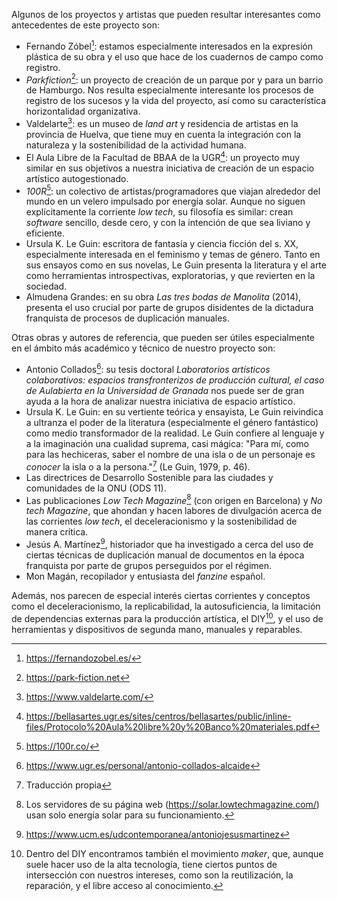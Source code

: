 Algunos de los proyectos y artistas que pueden resultar interesantes como antecedentes de este proyecto son:

- Fernando Zóbel[^1]: estamos especialmente interesados en la expresión plástica de su obra y el uso que hace de los cuadernos de campo como registro.
- *Parkfiction*[^2]: un proyecto de creación de un parque por y para un barrio de Hamburgo. Nos resulta especialmente interesante los procesos de registro de los sucesos y la vida del proyecto, así como su característica horizontalidad organizativa.
- Valdelarte[^3]: es un museo de *land art* y residencia de artistas en la provincia de Huelva, que tiene muy en cuenta la integración con la naturaleza y la sostenibilidad de la actividad humana.
- El Aula Libre de la Facultad de BBAA de la UGR[^4]: un proyecto muy similar en sus objetivos a nuestra iniciativa de creación de un espacio artístico autogestionado.
- *100R*[^5]: un colectivo de artistas/programadores que viajan alrededor del mundo en un velero impulsado por energía solar. Aunque no siguen explícitamente la corriente *low tech*, su filosofía es similar: crean *software* sencillo, desde cero, y con la intención de que sea liviano y eficiente.
- Ursula K. Le Guin: escritora de fantasía y ciencia ficción del s. XX, especialmente interesada en el feminismo y temas de género. Tanto en sus ensayos como en sus novelas, Le Guin presenta la literatura y el arte como herramientas introspectivas, exploratorias, y que revierten en la sociedad.
- Almudena Grandes: en su obra *Las tres bodas de Manolita* (2014), presenta el uso crucial por parte de grupos disidentes de la dictadura franquista de procesos de duplicación manuales.

Otras obras y autores de referencia, que pueden ser útiles especialmente en el ámbito más académico y técnico de nuestro proyecto son:

- Antonio Collados[^6]: su tesis doctoral *Laboratorios artísticos colaborativos: espacios transfronterizos de producción cultural, el caso de Aulabierta en la Universidad de Granada* nos puede ser de gran ayuda a la hora de analizar nuestra iniciativa de espacio artístico.
- Ursula K. Le Guin: en su vertiente teórica y ensayista, Le Guin reivindica a ultranza el poder de la literatura (especialmente el género fantástico) como medio transformador de la realidad. Le Guin confiere al lenguaje y a la imaginación una cualidad suprema, casi mágica: "Para mí, como para las hechiceras, saber el nombre de una isla o de un personaje es *conocer* la isla o a la persona."[^7] (Le Guin, 1979, p. 46).
- Las directrices de Desarrollo Sostenible para las ciudades y comunidades de la ONU (ODS 11).
- Las publicaciones *Low Tech Magazine*[^8] (con origen en Barcelona) y *No tech Magazine*, que ahondan y hacen labores de divulgación acerca de las corrientes *low tech*, el deceleracionismo y la sostenibilidad de manera crítica.
- Jesús A. Martínez[^9], historiador que ha investigado a cerca del uso de ciertas técnicas de duplicación manual de documentos en la época franquista por parte de grupos perseguidos por el régimen.
- Mon Magán, recopilador y entusiasta del *fanzine* español.

Además, nos parecen de especial interés ciertas corrientes y conceptos como el deceleracionismo, la replicabilidad, la autosuficiencia, la limitación de dependencias externas para la producción artística, el DIY[^10], y el uso de herramientas y dispositivos de segunda mano, manuales y reparables. 

[^1]: https://fernandozobel.es/
[^2]: https://park-fiction.net
[^3]: https://www.valdelarte.com/
[^4]: https://bellasartes.ugr.es/sites/centros/bellasartes/public/inline-files/Protocolo%20Aula%20libre%20y%20Banco%20materiales.pdf
[^5]: https://100r.co/
[^6]: https://www.ugr.es/personal/antonio-collados-alcaide
[^7]: Traducción propia
[^8]: Los servidores de su página web (https://solar.lowtechmagazine.com/) usan solo energía solar para su funcionamiento.
[^9]: https://www.ucm.es/udcontemporanea/antoniojesusmartinez
[^10]: Dentro del DIY encontramos también el movimiento *maker*, que, aunque suele hacer uso de la alta tecnología, tiene ciertos puntos de intersección con nuestros intereses, como son la reutilización, la reparación, y el libre acceso al conocimiento.
